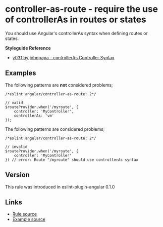 <!-- WARNING: Generated documentation. Edit docs and examples in the rule and examples file ('rules/controller-as-route.js', 'examples/controller-as-route.js'). -->

# controller-as-route - require the use of controllerAs in routes or states

You should use Angular's controllerAs syntax when defining routes or states.

**Styleguide Reference**

* [y031 by johnpapa - controllerAs Controller Syntax](https://github.com/johnpapa/angular-styleguide#style-y031)

## Examples

The following patterns are **not** considered problems;

    /*eslint angular/controller-as-route: 2*/

    // valid
    $routeProvider.when('/myroute', {
        controller: 'MyController',
        controllerAs: 'vm'
    });

The following patterns are considered problems;

    /*eslint angular/controller-as-route: 2*/

    // invalid
    $routeProvider.when('/myroute', {
        controller: 'MyController'
    }) // error: Route "/myroute" should use controllerAs syntax

## Version

This rule was introduced in eslint-plugin-angular 0.1.0

## Links

* [Rule source](../rules/controller-as-route.js)
* [Example source](../examples/controller-as-route.js)
